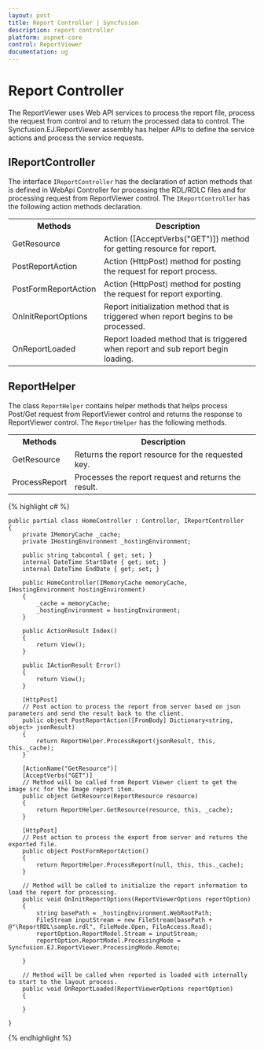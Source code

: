 ```yaml
---
layout: post
title: Report Controller | Syncfusion
description: report controller
platform: aspnet-core
control: ReportViewer
documentation: ug
---
```


# Report Controller

The ReportViewer uses Web API services to process the report file, process the request from control and to return the processed data to control. The Syncfusion.EJ.ReportViewer assembly has helper APIs to define the service actions and process the service requests. 

## IReportController

The interface `IReportController` has the declaration of action methods that is defined in WebApi Controller for processing the RDL/RDLC files and for processing request from ReportViewer control. The `IReportController` has the following action methods declaration. 

<table>
<tr>
<th>
Methods</th><th>
Description</th></tr>
<tr>
<td>
GetResource</td><td>
Action ([AcceptVerbs("GET")]) method for getting resource for report. </td></tr>
<tr>
<td>
PostReportAction</td><td>
Action (HttpPost) method for posting the request for report process. </td></tr>
<tr>
<td>
PostFormReportAction</td><td>
Action (HttpPost) method for posting the request for report exporting. </td></tr>
<tr>
<td>
OnInitReportOptions</td><td>
Report initialization method that is triggered when report begins to be processed.</td></tr>
<tr>
<td>
OnReportLoaded</td><td>
Report loaded method that is triggered when report and sub report begin loading.</td></tr>
</table>

## ReportHelper

The class `ReportHelper` contains helper methods that helps process Post/Get request from ReportViewer control and returns the response to ReportViewer control. The `ReportHelper` has the following methods. 

<table>
<tr>
<th>
Methods</th><th>
Description</th></tr>
<tr>
<td>
GetResource</td><td>
Returns the report resource for the requested key.</td></tr>
<tr>
<td>
ProcessReport</td><td>
Processes the report request and returns the result.</td></tr>
</table>


{% highlight c# %}

    public partial class HomeController : Controller, IReportController
    {
        private IMemoryCache _cache;
        private IHostingEnvironment _hostingEnvironment;

        public string tabcontol { get; set; }
        internal DateTime StartDate { get; set; }
        internal DateTime EndDate { get; set; }

        public HomeController(IMemoryCache memoryCache, IHostingEnvironment hostingEnvironment)
        {
            _cache = memoryCache;
            _hostingEnvironment = hostingEnvironment;
        }

        public ActionResult Index()
        {
            return View();
        }

        public IActionResult Error()
        {
            return View();
        }

        [HttpPost]
        // Post action to process the report from server based on json parameters and send the result back to the client.
        public object PostReportAction([FromBody] Dictionary<string, object> jsonResult)
        {
            return ReportHelper.ProcessReport(jsonResult, this, this._cache);
        }
               
        [ActionName("GetResource")]
        [AcceptVerbs("GET")]
        // Method will be called from Report Viewer client to get the image src for the Image report item.
        public object GetResource(ReportResource resource)
        {
            return ReportHelper.GetResource(resource, this, _cache);
        }

        [HttpPost]
        // Post action to process the export from server and returns the exported file.
        public object PostFormReportAction()
        {
            return ReportHelper.ProcessReport(null, this, this._cache);
        }

        // Method will be called to initialize the report information to load the report for processing.
        public void OnInitReportOptions(ReportViewerOptions reportOption)
        {
            string basePath = _hostingEnvironment.WebRootPath;
            FileStream inputStream = new FileStream(basePath + @"\ReportRDL\sample.rdl", FileMode.Open, FileAccess.Read);
            reportOption.ReportModel.Stream = inputStream;
            reportOption.ReportModel.ProcessingMode = Syncfusion.EJ.ReportViewer.ProcessingMode.Remote;

        }

        // Method will be called when reported is loaded with internally to start to the layout process.
        public void OnReportLoaded(ReportViewerOptions reportOption)
        {
                    
        }        

    }

{% endhighlight %}



